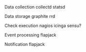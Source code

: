 Data collection
  collectd
  statsd

Data storage
  graphite
  rrd

Check execution
  nagios
  icinga
  sensu?

Event processing
  flapjack

Notification
  flapjack

